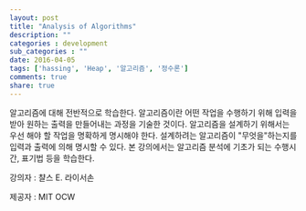 ```yaml
---
layout: post
title: "Analysis of Algorithms"
description: ""
categories : development
sub_categories : ""
date: 2016-04-05
tags: ['hassing', 'Heap', '알고리즘', '정수론']
comments: true
share: true
---
```


알고리즘에 대해 전반적으로 학습한다. 알고리즘이란 어떤 작업을 수행하기 위해 입력을 받아 원하는 출력을 만들어내는 과정을 기술한 것이다.
알고리즘을 설계하기 위해서는 우선 해야 할 작업을 명확하게 명시해야 한다. 설계하려는 알고리즘이 "무엇을"하는지를 입력과 출력에 의해 명시할
수 있다. 본 강의에서는 알고리즘 분석에 기초가 되는 수행시간, 표기법 등을 학습한다.

  

강의자 : 챨스 E. 라이서손

제공자 : MIT OCW

  

  

  

  

